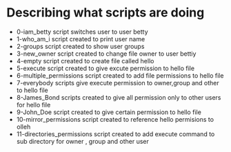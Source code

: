 # Describing what scripts are doing
- 0-iam_betty script switches user to user betty
- 1-who_am_i script created to print user name
- 2-groups script created to show user groups
- 3-new_owner script created to change file owner to user bettiy
- 4-empty script created to create file called hello
- 5-execute script created to give excute permission to hello file
- 6-multiple_permissions script created to add file permissions to hello file
- 7-everybody scripts give execute permission to owner,group and other to hello file
- 8-James_Bond scripts created to give all permission only to other users for hello file
- 9-John_Doe script created to give certain permission to hello file
- 10-mirror_permissions script created to reference hello permisions to olleh
- 11-directories_permissions script created to add execute command to sub directory for owner , group and other user
